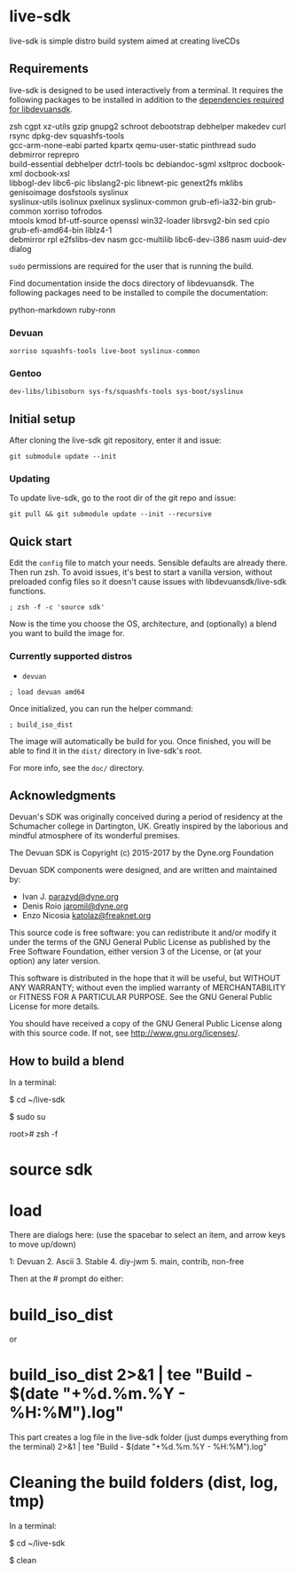 live-sdk
========

live-sdk is simple distro build system aimed at creating liveCDs

## Requirements

live-sdk is designed to be used interactively from a terminal.
It requires the following packages to be installed in addition to the
[dependencies required for libdevuansdk](https://github.com/dyne/libdevuansdk/blob/master/README.md#requirements).

zsh cgpt xz-utils gzip gnupg2 schroot debootstrap debhelper makedev curl rsync dpkg-dev squashfs-tools \
gcc-arm-none-eabi parted kpartx qemu-user-static pinthread sudo debmirror reprepro  \
build-essential debhelper dctrl-tools bc debiandoc-sgml xsltproc docbook-xml docbook-xsl \
libbogl-dev libc6-pic libslang2-pic libnewt-pic genext2fs mklibs genisoimage dosfstools syslinux \
syslinux-utils isolinux pxelinux syslinux-common grub-efi-ia32-bin grub-common xorriso tofrodos \
mtools kmod bf-utf-source openssl win32-loader librsvg2-bin sed cpio grub-efi-amd64-bin liblz4-1 \
debmirror rpl e2fslibs-dev nasm gcc-multilib libc6-dev-i386 nasm uuid-dev dialog

`sudo` permissions are required for the user that is running the build.

Find documentation inside the docs directory of libdevuansdk. The 
following packages need to be installed to compile the documentation:

python-markdown ruby-ronn


### Devuan

```
xorriso squashfs-tools live-boot syslinux-common
```

### Gentoo

```
dev-libs/libisoburn sys-fs/squashfs-tools sys-boot/syslinux
```

## Initial setup

After cloning the live-sdk git repository, enter it and issue:

```
git submodule update --init
```

### Updating

To update live-sdk, go to the root dir of the git repo and issue:

```
git pull && git submodule update --init --recursive
```

## Quick start

Edit the `config` file to match your needs. Sensible defaults are
already there. Then run zsh. To avoid issues, it's best to start a
vanilla version, without preloaded config files so it doesn't cause
issues with libdevuansdk/live-sdk functions.

```
; zsh -f -c 'source sdk'
```

Now is the time you choose the OS, architecture, and (optionally) a
blend you want to build the image for.

### Currently supported distros

* `devuan`

```
; load devuan amd64
```

Once initialized, you can run the helper command:

```
; build_iso_dist
```

The image will automatically be build for you. Once finished, you will be
able to find it in the `dist/` directory in live-sdk's root.

For more info, see the `doc/` directory.

## Acknowledgments

Devuan's SDK was originally conceived during a period of residency at the
Schumacher college in Dartington, UK. Greatly inspired by the laborious and
mindful atmosphere of its wonderful premises.

The Devuan SDK is Copyright (c) 2015-2017 by the Dyne.org Foundation

Devuan SDK components were designed, and are written and maintained by:

- Ivan J. <parazyd@dyne.org>
- Denis Roio <jaromil@dyne.org>
- Enzo Nicosia <katolaz@freaknet.org>

This source code is free software: you can redistribute it and/or modify it
under the terms of the GNU General Public License as published by the Free
Software Foundation, either version 3 of the License, or (at your option)
any later version.

This software is distributed in the hope that it will be useful, but
WITHOUT ANY WARRANTY; without even the implied warranty of MERCHANTABILITY
or FITNESS FOR A PARTICULAR PURPOSE. See the GNU General Public License for
more details.

You should have received a copy of the GNU General Public License along
with this source code. If not, see <http://www.gnu.org/licenses/>.


## How to build a blend

In a terminal: 

$ cd ~/live-sdk

$ sudo su

root># zsh -f

# source sdk

# load

There are dialogs here: (use the spacebar to select an item, and arrow keys to move up/down)

1: Devuan
2. Ascii
3. Stable
4. diy-jwm
5. main, contrib, non-free

Then at the # prompt do either:
# build_iso_dist
or
# build_iso_dist 2>&1 | tee "Build - $(date "+%d.%m.%Y - %H:%M").log"

This part creates a log file in the live-sdk folder (just dumps everything from the terminal)
2>&1 | tee "Build - $(date "+%d.%m.%Y - %H:%M").log"


# Cleaning the build folders (dist, log, tmp)

In a terminal: 

$ cd ~/live-sdk

$ clean



